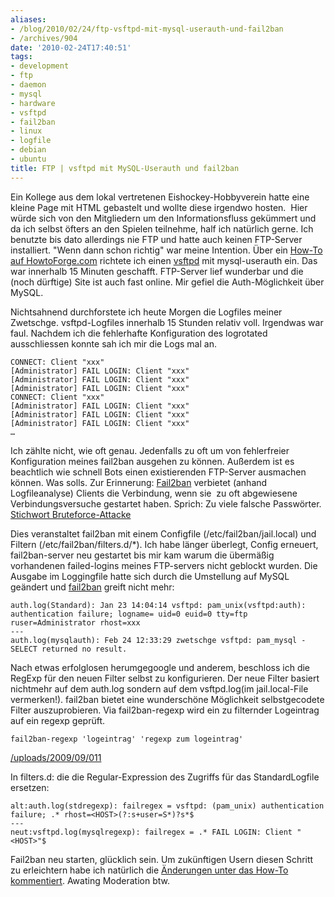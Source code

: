 ```yaml
---
aliases:
- /blog/2010/02/24/ftp-vsftpd-mit-mysql-userauth-und-fail2ban
- /archives/904
date: '2010-02-24T17:40:51'
tags:
- development
- ftp
- daemon
- mysql
- hardware
- vsftpd
- fail2ban
- linux
- logfile
- debian
- ubuntu
title: FTP | vsftpd mit MySQL-Userauth und fail2ban
---
```


Ein Kollege aus dem lokal vertretenen Eishockey-Hobbyverein hatte eine
kleine Page mit HTML gebastelt und wollte diese irgendwo hosten.  Hier
würde sich von den Mitgliedern um den Informationsfluss gekümmert und da
ich selbst öfters an den Spielen teilnehme, half ich natürlich gerne. Ich
benutzte bis dato allerdings nie FTP und hatte auch keinen FTP-Server
installiert. "Wenn dann schon richtig" war meine Intention. Über ein
[How-To auf HowtoForge.com](http://www.howtoforge.de/howto/virtual-hosting-mit-vsftpd-und-mysql-auf-debian-etch/)
richtete ich einen [vsftpd](http://vsftpd.beasts.org/) mit mysql-userauth
ein. Das war innerhalb 15 Minuten geschafft. FTP-Server lief wunderbar und
die (noch dürftige) Site ist auch fast online. Mir gefiel die
Auth-Möglichkeit über MySQL.

Nichtsahnend durchforstete ich heute Morgen die Logfiles meiner Zwetschge.
vsftpd-Logfiles innerhalb 15 Stunden relativ voll. Irgendwas war faul.
Nachdem ich die fehlerhafte Konfiguration des logrotated ausschliessen
konnte sah ich mir die Logs mal an.

```
CONNECT: Client "xxx"
[Administrator] FAIL LOGIN: Client "xxx"
[Administrator] FAIL LOGIN: Client "xxx"
[Administrator] FAIL LOGIN: Client "xxx"
CONNECT: Client "xxx"
[Administrator] FAIL LOGIN: Client "xxx"
[Administrator] FAIL LOGIN: Client "xxx"
[Administrator] FAIL LOGIN: Client "xxx"
…
```

Ich zählte nicht, wie oft genau. Jedenfalls zu oft um von fehlerfreier
Konfiguration meines fail2ban ausgehen zu können. Außerdem ist es
beachtlich wie schnell Bots einen existierenden FTP-Server ausmachen
können. Was solls. Zur Erinnerung:
[Fail2ban](http://www.fail2ban.org/wiki/index.php/Main_Page) verbietet
(anhand Logfileanalyse) Clients die Verbindung, wenn sie  zu oft
abgewiesene Verbindungsversuche gestartet haben. Sprich: Zu viele falsche
Passwörter. [Stichwort Bruteforce-Attacke](http://de.wikipedia.org/wiki/Brute-Force-Methode)

Dies veranstaltet fail2ban mit einem Configfile (/etc/fail2ban/jail.local)
und Filtern (/etc/fail2ban/filters.d/*). Ich habe länger überlegt, Config
erneuert, fail2ban-server neu gestartet bis mir kam warum die übermäßig
vorhandenen failed-logins meines FTP-servers nicht geblockt wurden. Die
Ausgabe im Loggingfile hatte sich durch die Umstellung auf MySQL geändert
und [fail2ban](http://www.fail2ban.org/wiki/index.php/Vsftpd) greift nicht
mehr:

```
auth.log(Standard): Jan 23 14:04:14 vsftpd: pam_unix(vsftpd:auth): authentication failure; logname= uid=0 euid=0 tty=ftp ruser=Administrator rhost=xxx
---
auth.log(mysqlauth): Feb 24 12:33:29 zwetschge vsftpd: pam_mysql - SELECT returned no result.
```

Nach etwas erfolglosen herumgegoogle und anderem, beschloss ich die RegExp
für den neuen Filter selbst zu konfigurieren. Der neue Filter basiert
nichtmehr auf dem auth.log sondern auf dem vsftpd.log(im jail.local-File
vermerken!). fail2ban bietet eine wunderschöne Möglichkeit selbstgecodete
Filter auszuprobieren. Via fail2ban-regexp wird ein zu filternder
Logeintrag auf ein regexp geprüft.

```
fail2ban-regexp 'logeintrag' 'regexp zum logeintrag'
```

[/uploads/2009/09/011](/uploads/2009/09/011)

In filters.d: die die Regular-Expression des Zugriffs für das
StandardLogfile ersetzen:

```
alt:auth.log(stdregexp): failregex = vsftpd: (pam_unix) authentication failure; .* rhost=<HOST>(?:s+user=S*)?s*$
---
neut:vsftpd.log(mysqlregexp): failregex = .* FAIL LOGIN: Client "<HOST>"$
```

Fail2ban neu starten, glücklich sein.  Um zukünftigen Usern diesen Schritt zu
erleichtern habe ich natürlich die
[Änderungen unter das How-To kommentiert](http://www.howtoforge.com/vsftpd_mysql_debian_etch_p2#comment-22234).
Awating Moderation btw.
